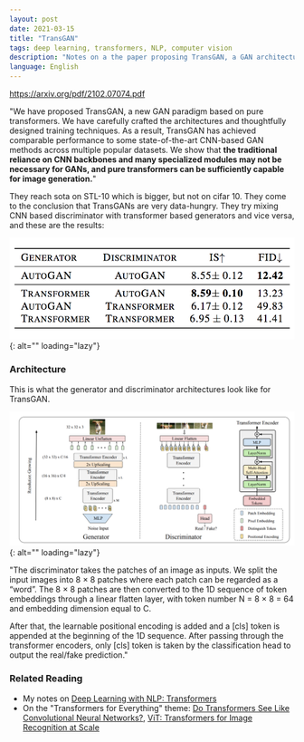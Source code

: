 ```yaml
---
layout: post
date: 2021-03-15
title: "TransGAN"
tags: deep learning, transformers, NLP, computer vision
description: "Notes on a the paper proposing TransGAN, a GAN architecture without convolutions, purely based on transformers."
language: English
---
```


<https://arxiv.org/pdf/2102.07074.pdf> 

"We have proposed TransGAN, a new GAN paradigm based on pure transformers. We have carefully crafted the architectures and thoughtfully designed training techniques. As a result, TransGAN has achieved comparable performance to some state-of-the-art CNN-based GAN methods across multiple popular datasets. We show that **the traditional reliance on CNN backbones and many specialized modules may not be necessary for GANs, and pure transformers can be sufficiently capable for image generation.**"

They reach sota on STL-10 which is bigger, but not on cifar 10. They come to the conclusion that TransGANs are very data-hungry.
They try mixing CNN based discriminator with transformer based generators and vice versa, and these are the results:

![](image/Screen%20Shot%202021-03-15%20at%2023.15.53.png){: alt="" loading="lazy"}

### Architecture

This is what the generator and discriminator architectures look like for TransGAN.

![](image/Screen%20Shot%202021-03-15%20at%2023.16.05.png){: alt="" loading="lazy"}

"The discriminator takes the patches of an image as inputs. We split the input images into 8 × 8 patches where each patch can be regarded as a “word”.
The 8 × 8 patches are then converted to the 1D sequence of token embeddings through a
linear flatten layer, with token number N = 8 × 8 = 64 and embedding dimension equal to C. 

After that, the learnable positional encoding is added and a [cls] token is appended at the beginning of the 1D sequence. After passing through the transformer encoders, only [cls] token is taken by the classification head to output the real/fake prediction."

### Related Reading

- My notes on [Deep Learning with NLP: Transformers](/wiki-articles/machine-learning/deep-learning-NLP#transformers)
- On the "Transformers for Everything" theme: [Do Transformers See Like Convolutional Neural Networks?](/wiki-articles/machine-learning/transformers-see-like-cnn), [ViT: Transformers for Image Recognition at Scale](/wiki-articles/machine-learning/visual-transformer)
